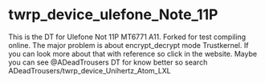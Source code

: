 # twrp_device_ulefone_Note_11P
This is the DT for Ulefone Not 11P MT6771 A11. Forked for test compiling online.
The major problem is about encrypt_decrypt mode Trustkernel. If you can look more about that with reference so click in the website.
Maybe you can see @ADeadTrousers DT for know better so search ADeadTrousers/twrp_device_Unihertz_Atom_LXL
